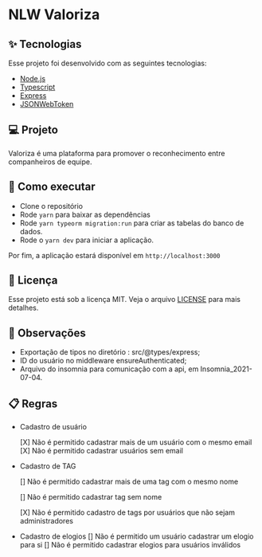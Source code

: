 # NLW Valoriza

## ✨ Tecnologias

Esse projeto foi desenvolvido com as seguintes tecnologias:

- [Node.js](https://nodejs.org/en/)
- [Typescript](https://www.typescriptlang.org/)
- [Express](https://expressjs.com/pt-br/)
- [JSONWebToken](https://github.com/auth0/node-jsonwebtoken#readme)

## 💻 Projeto

Valoriza é uma plataforma para promover o reconhecimento entre companheiros de equipe.

## 🚀 Como executar

- Clone o repositório
- Rode `yarn` para baixar as dependências
- Rode `yarn typeorm migration:run` para criar as tabelas do banco de dados.
- Rode o `yarn dev` para iniciar a aplicação.

Por fim, a aplicação estará disponível em `http://localhost:3000`

## 📄 Licença

Esse projeto está sob a licença MIT. Veja o arquivo [LICENSE](LICENSE.md) para mais detalhes.

## 🧐 Observações
- Exportação de tipos no diretório : src/@types/express;
- ID do usuário no middleware ensureAuthenticated;
- Arquivo do insomnia para comunicação com a api, em Insomnia_2021-07-04.

## 📋 Regras

- Cadastro de usuário

    [X] Não é permitido cadastrar mais de um usuário com o mesmo email
    [X] Não é permitido cadastrar usuários sem email


- Cadastro de TAG

    [] Não é permitido cadastrar mais de uma tag com o mesmo nome

    [] Não é permitido cadastrar tag sem nome

    [X] Não é permitido cadastro de tags por usuários que não sejam administradores


- Cadastro de elogios
    [] Não é permitido um usuário cadastrar um elogio para si
    [] Não é permitido cadastrar elogios para usuários inválidos